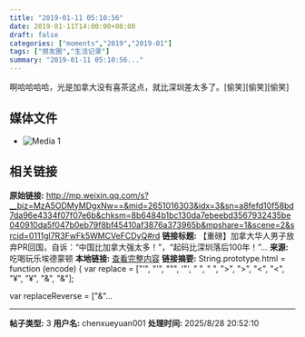 ```yaml
---
title: "2019-01-11 05:10:56"
date: 2019-01-11T14:00:00+08:00
draft: false
categories: ["moments","2019","2019-01"]
tags: ["朋友圈","生活记录"]
summary: "2019-01-11 05:10:56..."
---
```


啊哈哈哈哈，光是加拿大没有喜茶这点，就比深圳差太多了。[偷笑][偷笑][偷笑]

## 媒体文件

- ![Media 1](/Moments/photos/2019-01-11/201901110510560.jpg)

## 相关链接

**原始链接:** http://mp.weixin.qq.com/s?__biz=MzA5ODMyMDgxNw==&mid=2651016303&idx=3&sn=a8fefd10f58bd7da96e4334f07f07e6b&chksm=8b6484b1bc130da7ebeebd3567932435be040910da5f047b0eb79f8bf45410af3876a373965b&mpshare=1&scene=2&srcid=0111gl7R3FwFk5WMCVeFCDyQ#rd
**链接标题:** 【重磅】加拿大华人男子放弃PR回国，自诉：“中国比加拿大强太多！”，“起码比深圳落后100年！”…
**来源:** 吃喝玩乐埃德蒙顿
**本地链接:** [查看完整内容](/link_content/2019/01/2019-01-11-4/link_content/)
**链接摘要:** String.prototype.html = function (encode) {
  var replace = ["&#39;", "'", "&quot;", '"', "&nbsp;", " ", "&gt;", ">", "&lt;", "<", "&yen;", "¥", "&amp;", "&"];
 
 
 
 
 
  
  var replaceReverse = ["&"...

---

**帖子类型:** 3
**用户名:** chenxueyuan001
**处理时间:** 2025/8/28 20:52:10